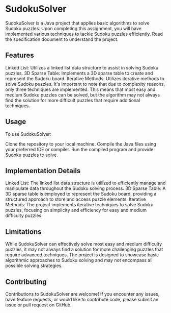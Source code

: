 # SudokuSolver

SudokuSolver is a Java project that applies basic algorithms to solve Sudoku puzzles. Upon completing this assignment, you will have implemented various techniques to tackle Sudoku puzzles efficiently. Read the specification document to understand the project.

## Features

Linked List: Utilizes a linked list data structure to assist in solving Sudoku puzzles.
3D Sparse Table: Implements a 3D sparse table to create and represent the Sudoku board.
Iterative Methods: Utilizes iterative methods to solve Sudoku puzzles. It's important to note that due to complexity reasons, only three techniques are implemented. This means that most easy and medium Sudoku puzzles can be solved, but the algorithm may not always find the solution for more difficult puzzles that require additional techniques.

## Usage

To use SudokuSolver:

Clone the repository to your local machine.
Compile the Java files using your preferred IDE or compiler.
Run the compiled program and provide Sudoku puzzles to solve.


## Implementation Details

Linked List: The linked list data structure is utilized to efficiently manage and manipulate data throughout the Sudoku solving process.
3D Sparse Table: A 3D sparse table is employed to represent the Sudoku board, providing a structured approach to store and access puzzle elements.
Iterative Methods: The project implements iterative techniques to solve Sudoku puzzles, focusing on simplicity and efficiency for easy and medium difficulty puzzles.

## Limitations

While SudokuSolver can effectively solve most easy and medium difficulty puzzles, it may not always find a solution for more challenging puzzles that require advanced techniques.
The project is designed to showcase basic algorithmic approaches to Sudoku solving and may not encompass all possible solving strategies.

## Contributing

Contributions to SudokuSolver are welcome! If you encounter any issues, have feature requests, or would like to contribute code, please submit an issue or pull request on GitHub.